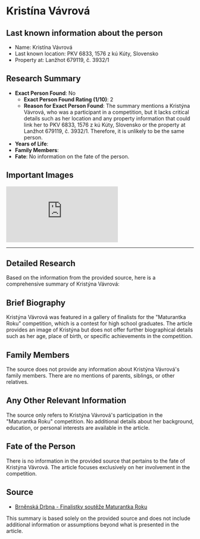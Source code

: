# Kristína Vávrová

## Last known information about the person
- Name: Kristína Vávrová
- Last known location: PKV 6833, 1576 z kú Kúty, Slovensko
- Property at: Lanžhot 679119, č. 3932/1 

## Research Summary
- **Exact Person Found**: No
  - **Exact Person Found Rating (1/10)**: 2
  - **Reason for Exact Person Found**: The summary mentions a Kristýna Vávrová, who was a participant in a competition, but it lacks critical details such as her location and any property information that could link her to PKV 6833, 1576 z kú Kúty, Slovensko or the property at Lanžhot 679119, č. 3932/1. Therefore, it is unlikely to be the same person.
- **Years of Life**: 
- **Family Members**: 
- **Fate**: No information on the fate of the person.

## Important Images
![Historical Image](https://brnenska.drbna.cz/drbna/zivot-a-styl/finalistky-souteze-maturantka-roku/3240-kristyna-vavrova.html)

---

## Detailed Research
Based on the information from the provided source, here is a comprehensive summary of Kristýna Vávrová:

## Brief Biography
Kristýna Vávrová was featured in a gallery of finalists for the "Maturantka Roku" competition, which is a contest for high school graduates. The article provides an image of Kristýna but does not offer further biographical details such as her age, place of birth, or specific achievements in the competition.

## Family Members
The source does not provide any information about Kristýna Vávrová's family members. There are no mentions of parents, siblings, or other relatives.

## Any Other Relevant Information
The source only refers to Kristýna Vávrová's participation in the "Maturantka Roku" competition. No additional details about her background, education, or personal interests are available in the article.

## Fate of the Person
There is no information in the provided source that pertains to the fate of Kristýna Vávrová. The article focuses exclusively on her involvement in the competition.

## Source
- [Brněnská Drbna - Finalistky soutěže Maturantka Roku](https://brnenska.drbna.cz/drbna/zivot-a-styl/finalistky-souteze-maturantka-roku/3240-kristyna-vavrova.html)

This summary is based solely on the provided source and does not include additional information or assumptions beyond what is presented in the article.
    